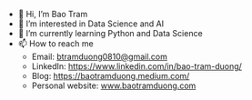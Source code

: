 - 👋 Hi, I’m Bao Tram
- 👀 I’m interested in Data Science and AI
- 🌱 I’m currently learning Python and Data Science
- 📫 How to reach me 
  * Email: btramduong0810@gmail.com
  * LinkedIn: https://www.linkedin.com/in/bao-tram-duong/
  * Blog: https://baotramduong.medium.com/
  * Personal website: www.baotramduong.com

<!---
baotramduong/baotramduong is a ✨ special ✨ repository because its `README.md` (this file) appears on your GitHub profile.
You can click the Preview link to take a look at your changes.
--->

